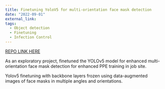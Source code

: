 ```yaml
---
title: Finetuning YoloV5 for multi-orientation face mask detection
date: "2022-09-01"
external_link: 
tags:
  - Object detection
  - Finetuning
  - Infection Control
---
```


[REPO LINK HERE](https://github.com/jethrocsau/facemask-detector)

As an exploratory project, finetuned the YOLOv5 model for enhanced multi-orientation face mask detection for enhanced PPE training in job site. 

Yolov5 finetuning with backbone layers frozen using data-augmented images of face masks in multiple angles and orientations.

<!--more-->
